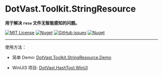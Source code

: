 # DotVast.Toolkit.StringResource

**用于解决 `resw` 文件无智能感知的问题。**

[![MIT License](https://img.shields.io/github/license/KiyanYang/DotVast.Toolkit.StringResource)](https://github.com/KiyanYang/DotVast.Toolkit.StringResource/blob/main/LICENSE.txt)
[![Nuget](https://img.shields.io/nuget/v/DotVast.Toolkit.StringResource)](https://www.nuget.org/packages/DotVast.Toolkit.StringResource/)
[![GitHub issues](https://img.shields.io/github/issues/KiyanYang/DotVast.Toolkit.StringResource)](https://github.com/KiyanYang/DotVast.Toolkit.StringResource/issues)
[![Nuget](https://img.shields.io/nuget/dt/DotVast.Toolkit.StringResource)](https://www.nuget.org/packages/DotVast.Toolkit.StringResource/)

---

使用方法：

- 简单 Demo: [DotVast.Toolkit.StringResource.Demo](https://github.com/KiyanYang/DotVast.Toolkit.StringResource/tree/main/DotVast.Toolkit.StringResource.Demo)

- WinUI3 项目: [DotVast.HashTool.WinUI](https://github.com/KiyanYang/DotVast.HashTool.WinUI/blob/main/DotVast.HashTool.WinUI/Strings/Localization.cs)
